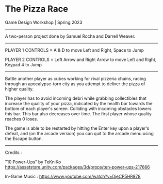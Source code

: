 # The Pizza Race
Game Design Workshop | Spring 2023

-------------------------------------------------------------------------------------------------------------------------------------------------------------------------

A two-person project done by Samuel Rocha and Darrell Weaver.

-------------------------------------------------------------------------------------------------------------------------------------------------------------------------

PLAYER 1 CONTROLS = A & D to move Left and Right, Space to Jump

PLAYER 2 CONTROLS = Left Arrow and Right Arrow to move Left and Right, Keypad 4 to Jump

-------------------------------------------------------------------------------------------------------------------------------------------------------------------------

Battle another player as cubes working for rival pizzeria chains, racing through an apocalypse-torn city as you attempt to deliver the pizza of higher quality.

The player has to avoid incoming debri while grabbing collectibles that increase the quality of your pizza, indicated by the health bar towards the bottom of each player's screen. Colliding with incoming obstacles lowers this bar. This bar also decreases over time. The first player whose quality reaches 0 loses.

The game is able to be restarted by hitting the Enter key upon a player's defeat, and (on the arcade version) you can quit to the arcade menu using the Escape button.

-------------------------------------------------------------------------------------------------------------------------------------------------------------------------

Credits :

"10 Power-Ups" by TeKniKo
https://assetstore.unity.com/packages/3d/props/ten-power-ups-217666

In-Game Music : https://www.youtube.com/watch?v=DjeCP5HR878
